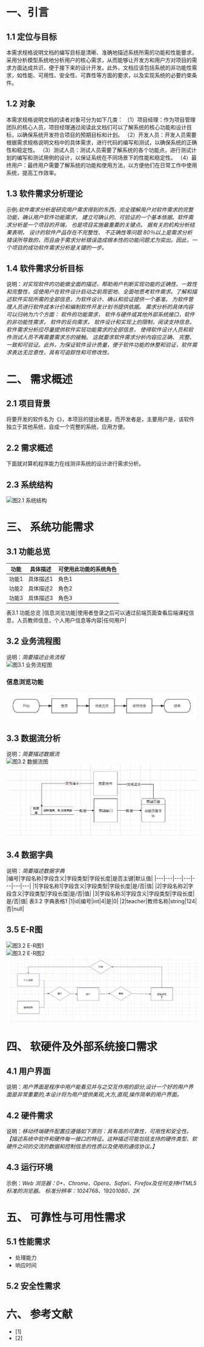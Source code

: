 # 一、引言
## 1.1 定位与目标

本需求规格说明文档的编写目标是清晰、准确地描述系统所需的功能和性能要求，采用分析模型系统地分析用户的核心需求，从而能够让开发方和用户方对项目的需求方面达成共识，便于接下来的设计开发。此外，文档应该包括系统的非功能性需求，如性能、可用性、安全性、可靠性等方面的要求，以及实现系统的必要约束条件。

## 1.2 对象

本需求规格说明文档的读者对象可分为如下几类：
（1）项目经理：作为项目管理团队的核心人员，项目经理通过阅读此文档们可以了解系统的核心功能和设计目标，以确保系统开发符合项目的预期目标和计划。
（2）开发人员：开发人员需要根据需求规格说明文档中的具体需求，进行代码的编写和测试，以确保系统的正确性和稳定性。
（3）测试人员：测试人员需要了解系统的各个功能点，进行测试计划的编写和测试用例的设计，以保证系统在不同场景下的性能和稳定性。
（4）最终用户：最终用户需要了解系统的功能和使用方法，以方便他们在日常工作中使用系统，提高工作效率。

## 1.3 软件需求分析理论
示例:*软件需求分析是研究用户需求得到的东西，完全理解用户对软件需求的完整功能，确认用户软件功能需求， 建立可确认的、可验证的一个基本依据。软件需求分析是一个项目的开端， 也是项目实施最重要的关键点。 据有关的机构分析结果表明， 设计的软件产品存在不完整性、 不正确性等问题 80％以上是需求分析错误所导致的，而且由于需求分析错误造成根本性的功能问题尤为突出。因此，一个项目的成功软件需求分析是关键的一步。*

## 1.4 软件需求分析目标
说明：*对实现软件的功能做全面的描述，帮助用户判断实现功能的正确性、一致性和完整性，促使用户在软件设计启动之前周密地、全面地思考软件需求。了解和描述软件实现所需的全部信息，为软件设计、确认和验证提供一个基准。
为软件管理人员进行软件成本计价和编制软件开发计划书提供依据。
需求分析的具体内容可以归纳为六个方面： 软件的功能需求， 软件与硬件或其他外部系统接口，软件的非功能性需求， 软件的反向需求， 软件设计和实现上的限制，阅读支持信息。
软件需求分析应尽量提供软件实现功能需求的全部信息， 使得软件设计人员和软件测试人员不再需要需求方的接触。 这就要求软件需求分析内容应正确、 完整、一致和可验证。此外，为保证软件设计质量，便于软件功能的休整和验证，软件需求表达无岔意性，具有可追踪性和可修改性。*

# 二、 需求概述
## 2.1 项目背景
将要开发的软件名为《》，本项目的提出者是，而开发者是，主要用户是，该软件独立于其他系统，自成一个完整的系统，应用方便。

## 2.2 需求概述
下面就对算机程序能力在线测评系统的设计进行需求分析。

## 2.3 系统结构
![图2.1 系统结构](图片链接)

# 三、 系统功能需求
## 3.1 功能总览
|功能|具体描述|可使用此功能的系统角色|
|---|---|---|
|功能1|具体描述1|角色1|
|功能2|具体描述2|角色2|
|功能3|具体描述3|角色3|
表3.1 功能总览
|信息浏览功能|使用者登录之后可以通过前端页面查看后端课程信息，人员教师信息，个人用户信息等内容|任何用户|
## 3.2 业务流程图
说明：*简要描述业务流程*  
![图3.1 业务流程图](图片链接)
### 信息浏览功能
![图3.1 信息浏览业务流程图](images/信息浏览业务流程图.png)
## 3.3 数据流分析
说明：*简要描述数据流*     
![图3.2 数据流图](图片链接)
![图3.2 信息浏览数据流图](images/信息浏览数据流图.png)
## 3.4 数据字典
说明：*简要描述数据字典*   
|编号|字段名称|字段含义|字段类型|字段长度|是否主键|默认值|
|---|---|---|---|---|---|---|
|1|字段名称1|字段含义|字段类型|字段长度|是/否|值|
|2|字段名称2|字段含义|字段类型|字段长度|是/否|值|
|3|字段名称3|字段含义|字段类型|字段长度|是/否|值|
表3.2 字典表格1
|1|id|编号|int|4|是|0|
|2|teacher|教师名称|string|124|否|null|
## 3.5 E-R图
![图3.2 E-R图1](图片链接)    
![图3.2 E-R图2](图片链接)
![图3.2 信息浏览模块E-R图](images/信息浏览模块E-R图.png)
# 四、 软硬件及外部系统接口需求
## 4.1 用户界面
说明：*用户界面是程序中用户能看见并与之交互作用的部分,设计一个好的用户界面是非常重要的,本设计将为用户提供美观,大方,直观,操作简单的用户界面。*

## 4.2 硬件需求
说明：*移动终端硬件配置应遵循如下原则：具有高的可靠性，可用性和安全性。【描述系统中软件和硬件每一接口的特征。这种描述可能包括支持的硬件类型、软硬件之间的交流的数据和控制信息的性质以及使用的通信协议。】*

## 4.3 运行环境
示例：*Web 浏览器：0+、Chrome、Opera、Safari、Firefox及任何支持HTML5标准的浏览器。   标准分辨率：1024*768、1920*1080、2K*

# 五、 可靠性与可用性需求
## 5.1 性能需求
- 处理能力
- 响应时间

## 5.2 安全性需求


# 六、 参考文献
- [1]
- [2]